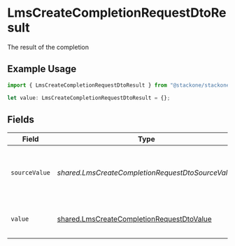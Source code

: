 # LmsCreateCompletionRequestDtoResult

The result of the completion

## Example Usage

```typescript
import { LmsCreateCompletionRequestDtoResult } from "@stackone/stackone-client-ts/sdk/models/shared";

let value: LmsCreateCompletionRequestDtoResult = {};
```

## Fields

| Field                                                                                                         | Type                                                                                                          | Required                                                                                                      | Description                                                                                                   |
| ------------------------------------------------------------------------------------------------------------- | ------------------------------------------------------------------------------------------------------------- | ------------------------------------------------------------------------------------------------------------- | ------------------------------------------------------------------------------------------------------------- |
| `sourceValue`                                                                                                 | *shared.LmsCreateCompletionRequestDtoSourceValue*                                                             | :heavy_minus_sign:                                                                                            | The original result status from the provider before normalization.                                            |
| `value`                                                                                                       | [shared.LmsCreateCompletionRequestDtoValue](../../../sdk/models/shared/lmscreatecompletionrequestdtovalue.md) | :heavy_minus_sign:                                                                                            | The StackOne unified result status.                                                                           |
